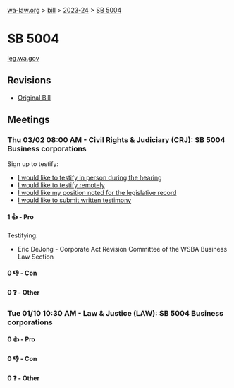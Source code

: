 [wa-law.org](/) > [bill](/bill/) > [2023-24](/bill/2023-24/) > [SB 5004](/bill/2023-24/sb/5004/)

# SB 5004
[leg.wa.gov](https://app.leg.wa.gov/billsummary?BillNumber=5004&Year=2023&Initiative=false)

## Revisions
* [Original Bill](1/)

## Meetings
### Thu 03/02 08:00 AM - Civil Rights & Judiciary (CRJ): SB 5004 Business corporations
Sign up to testify:
* [I would like to testify in person during the hearing](https://app.leg.wa.gov/csi/Testifier/Add?chamber=House&mId=30871&aId=152728&caId=21836&tId=1)
* [I would like to testify remotely](https://app.leg.wa.gov/csi/Testifier/Add?chamber=House&mId=30871&aId=152728&caId=21836&tId=2)
* [I would like my position noted for the legislative record](https://app.leg.wa.gov/csi/Testifier/Add?chamber=House&mId=30871&aId=152728&caId=21836&tId=3)
* [I would like to submit written testimony](https://app.leg.wa.gov/csi/Testifier/Add?chamber=House&mId=30871&aId=152728&caId=21836&tId=4)

#### 1 👍 - Pro
Testifying:
* Eric DeJong - Corporate Act Revision Committee of the WSBA Business Law Section

#### 0 👎 - Con

#### 0 ❓ - Other

### Tue 01/10 10:30 AM - Law & Justice (LAW): SB 5004 Business corporations
#### 0 👍 - Pro

#### 0 👎 - Con

#### 0 ❓ - Other
